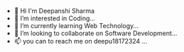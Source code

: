- 👋 Hi I'm Deepanshi Sharma
- 👀 I’m interested in Coding...
- 🌱 I’m currently learning Web Technology...
- 💞️ I’m looking to collaborate on Software Development...
- 📫 you can to reach me on deepu18172324 ...

<!---
deepu18172324/deepu18172324 is a ✨ special ✨ repository because its `README.md` (this file) appears on your GitHub profile.
You can click the Preview link to take a look at your changes.
--->
